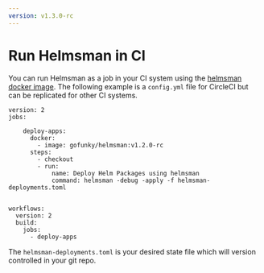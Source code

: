 ```yaml
---
version: v1.3.0-rc
---
```


# Run Helmsman in CI

You can run Helmsman as a job in your CI system using the [helmsman docker image](https://hub.docker.com/r/gofunky/helmsman/). 
The following example is a `config.yml` file for CircleCI but can be replicated for other CI systems.

```
version: 2
jobs:
    
    deploy-apps:
      docker:
        - image: gofunky/helmsman:v1.2.0-rc
      steps:
        - checkout
        - run:
            name: Deploy Helm Packages using helmsman
            command: helmsman -debug -apply -f helmsman-deployments.toml


workflows:
  version: 2
  build:
    jobs:
      - deploy-apps
``` 

The `helmsman-deployments.toml` is your desired state file which will version controlled in your git repo.